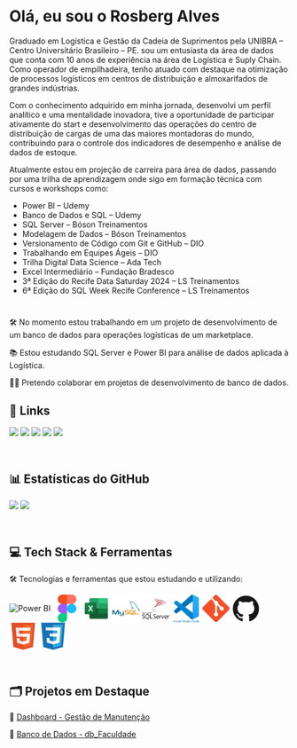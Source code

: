 # Olá, eu sou o Rosberg Alves

Graduado em Logística e Gestão da Cadeia de Suprimentos pela UNIBRA – Centro Universitário Brasileiro – PE. sou um entusiasta da área de dados que conta com 10 anos de experiência na área de Logística e Suply Chain. Como operador de empilhadeira, tenho atuado com destaque na otimização de processos logísticos em centros de distribuição e almoxarifados de grandes indústrias.

Com o conhecimento adquirido em minha jornada, desenvolvi um perfil analítico e uma mentalidade inovadora, tive a oportunidade de participar ativamente do start e desenvolvimento das operações do centro de distribuição de cargas de uma das maiores montadoras do mundo, contribuindo para o controle dos indicadores de desempenho e análise de dados de estoque.

Atualmente estou em projeção de carreira para área de dados, passando por uma trilha de aprendizagem onde sigo em formação técnica com cursos e workshops como:

- Power BI – Udemy
- Banco de Dados e SQL – Udemy
- SQL Server – Bóson Treinamentos
- Modelagem de Dados – Bóson Treinamentos
- Versionamento de Código com Git e GitHub – DIO
- Trabalhando em Equipes Ágeis – DIO
- Trilha Digital Data Science – Ada Tech
- Excel Intermediário – Fundação Bradesco
- 3ª Edição do Recife Data Saturday 2024 – LS Treinamentos
- 6ª Edição do SQL Week Recife Conference – LS Treinamentos

#

🛠️ No momento estou trabalhando em um projeto de desenvolvimento de um banco de dados para operações logísticas de um marketplace.

📚 Estou estudando SQL Server e Power BI para análise de dados aplicada à Logística.

👨‍💻 Pretendo colaborar em projetos de desenvolvimento de banco de dados.

## 🔗 Links
<div>
  <a href="https://rosbergalves.github.io/Projeto-Portfolio/" target="_blank"><img src="https://img.shields.io/badge/Meu_Portfólio-000000?style=for-the-badge&logo=About.me&logoColor=white" target="_blank"></a>
  <a href="https://www.linkedin.com/in/rosbergalves/" target="_blank"><img src="https://img.shields.io/badge/LinkedIn-0077B5?style=for-the-badge&logo=linkedin&logoColor=white" target="_blank"></a> 
 	<a href="https://medium.com/@rosbergalvess" target="_blank"><img src="https://img.shields.io/badge/Medium-12100E?style=for-the-badge&logo=medium&logoColor=white" target="_blank"></a>
  <a href="https://discord" target="_blank"><img src="https://img.shields.io/badge/Discord-7289DA?style=for-the-badge&logo=discord&logoColor=white" target="_blank"></a> 
  <a href = "mailto:rosbergalvess@gmail.com"><img src="https://img.shields.io/badge/Gmail-D14836?style=for-the-badge&logo=gmail&logoColor=white"></a>
</div>

&nbsp;

## 📊 **Estatísticas do GitHub**
<div>
  <img height="150em" src="https://github-readme-stats.vercel.app/api?username=rosbergalves&show_icons=true&theme=github_dark" />
  <img height="150em" src="https://github-readme-stats.vercel.app/api/top-langs/?username=rosbergalves&layout=compact&theme=github_dark" />
</div>

&nbsp;

## 💻 **Tech Stack & Ferramentas**
🛠 Tecnologias e ferramentas que estou estudando e utilizando:
<div>
<img align="center" alt="Power BI" height="50" width="50" src="https://github.com/microsoft/PowerBI-Icons/blob/main/SVG/Power-BI.svg">
<img align="center" alt="Figma" height="50" width="50" src="https://github.com/devicons/devicon/blob/master/icons/figma/figma-original.svg">
<img align="center" alt="excel" height="50" width="50" src="https://github.com/rosbergalves/Projeto-Portfolio/blob/main/Imagens/icons8-microsoft-excel-2019.svg">
<img align="center" alt="mysql" height="50" width="50" src="https://github.com/devicons/devicon/blob/master/icons/mysql/mysql-original-wordmark.svg">
<img align="center" alt="sqlsever" height="50" width="50" src="https://github.com/devicons/devicon/blob/master/icons/microsoftsqlserver/microsoftsqlserver-original-wordmark.svg">
<img align="center" alt="vscode" height="50" width="50" src="https://github.com/devicons/devicon/blob/master/icons/vscode/vscode-original-wordmark.svg">
<img align="center" alt="git" height="50" width="50" src="https://github.com/devicons/devicon/blob/master/icons/git/git-original.svg">
<img align="center" alt="github" height="50" width="50" src="https://github.com/devicons/devicon/blob/master/icons/github/github-original.svg">
<img align="center" alt="html5" height="50" width="50" src="https://github.com/devicons/devicon/blob/master/icons/html5/html5-original.svg">
<img align="center" alt="css3" height="50" width="50" src="https://github.com/devicons/devicon/blob/master/icons/css3/css3-original.svg">
</div>

&nbsp;

## 🗂️ **Projetos em Destaque**

🔹 [Dashboard - Gestão de Manutenção](https://github.com/rosbergalves/gestaomanutencao_dashboard)

🔹 [Banco de Dados - db_Faculdade](https://github.com/rosbergalves/db_Faculdade)


